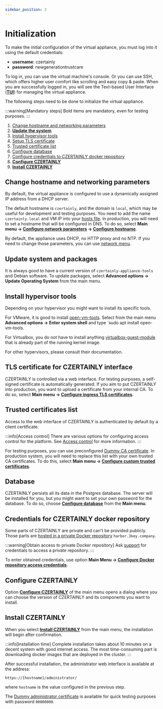 ```yaml
---
sidebar_position: 3
---
```


# Initialization

To make the initial configuration of the virtual appliance, you must log into it using the default credentials:

* **username**: czertainly
* **password**: newgenerationtrustcare

To log in, you can use the virtual machine's console. Or you can use SSH, which offers higher user comfort like scrolling and easy copy & paste. When you are successfully logged in, you will see the Text-based User Interface ([**TUI**](./TUI/intro.md)) for managing the virtual appliance.

The following steps need to be done to initialize the virtual appliance.

:::warning[Mandatory steps]
Bold items are mandatory, even for testing purposes.
:::

1. [Change hostname and networking parameters](#change-hostname-and-networking-parameters)
1. [**Update the system**](#update-system-and-packages)
2. [Install hypervisor tools](#install-hypervisor-tools)
3. [Setup TLS certificate](#tls-certificate-for-czertainly-interface)
4. [Trusted certificate list](#trusted-certificates-list)
5. [Configure database](#database)
6. [Configure credentials to CZERTAINLY docker repository](#credentials-for-czertainly-docker-repository)
7. [**Configure CZERTAINLY**](#configure-czertainly)
8. [**Install CZERTAINLY**](#install-czertainly)

## Change hostname and networking parameters

By default, the virtual appliance is configured to use a dynamically assigned IP address from a DHCP server.

The default hostname is `czertainly`, and the domain is `local`, which may be useful for development and testing purposes. You need to add the name `czertainly.local` and VM IP into your [hosts
file](https://www.howtogeek.com/27350/beginner-geek-how-to-edit-your-hosts-file/). In production, you will need to set a hostname that will be configured in DNS. To do so, select **Main menu -> [Configure network parameters](./TUI/network-menu.md) -> [Configure hostname](./TUI/network-menu.md#configure-hostname)**.

By default, the appliance uses DHCP, no HTTP proxy and no NTP. If you need to change those parameters, you can use [network menu](./TUI/network-menu.md).

## Update system and packages

It is always good to have a current version of `czertainly-appliance-tools` and Debian software. To update packages, select **Advanced options -> Update Operating System** from the main menu.

## Install hypervisor tools

Depending on your hypervisor you might want to install its specific tools.

For VMware, it is good to install [open-vm-tools](https://packages.debian.org/bookworm/open-vm-tools). Select from the main menu **Advanced options -> Enter system shell** and type `sudo apt install open-vm-tools.

For Virtualbox, you do not have to install anything [virtualbox-guest-module](https://packages.debian.org/bookworm/virtualbox-guest-modules) that is already part of the running kernel image.

For other hypervisors, please consult their documentation.

## TLS certificate for CZERTAINLY interface

CZERTAINLY is controlled via a web interface. For testing purposes, a self-signed certificate is automatically generated. If you aim to put CZERTAINLY into production, you want to upload a certificate from your internal CA. To do so, select **Main menu -> [Configure ingress TLS certificates](./TUI/main-menu.md#configure-ingress-tls-certificates)**.

## Trusted certificates list

Access to the web interface of CZERTAINLY is authenticated by default by a client certificate.

:::info[Access control]
There are various options for configuring access control for the platform. See [Access control](../../../concept-design/architecture/access-control/overview) for more information.
:::

For testing purposes, you can use preconfigured [Dummy CA certificate](https://github.com/CZERTAINLY/CZERTAINLY-Helm-Charts/blob/master/dummy-certificates/certs/root-ca.cert.pem). In production system, you will need to replace this list with your own trusted CA certificates. To do this, select **Main menu -> [Configure custom trusted certificates](./TUI/main-menu.md#configure-custom-trusted-certificates)**.

## Database

CZERTAINLY persists all its data in the Postgres database. The server will be installed for you, but you might want to set your own password for the database. To do so, choose **[Configure database](./TUI/main-menu.md#configure-database)** from the **Main menu**.

## Credentials for CZERTAINLY docker repository

Some parts of CZERTAINLY are private and can't be provided publicly. Those parts are [hosted in a private Docker repository](../../../current-versions/) `harbor.3key.company`.

:::warning[Obtain access to private Docker repository]
Ask [support](../../../../feedback-support/) for credentials to access a private repository.
:::

To enter obtained credentials, use option **Main Menu -> [Configure Docker repository access credentials](./TUI/main-menu.md#configure-docker-repository-access-credentials)**.

## Configure CZERTAINLY

Option **[Configure CZERTAINLY](./TUI/main-menu.md#configure-czertainly)** of the main menu opens a dialog where you can choose the version of CZERTAINLY and its components you want to install.

## Install CZERTAINLY

When you select **[Install CZERTAINLY](./TUI/main-menu.md#install-czertainly)** from the main menu, the installation will begin after confirmation.

:::info[Installation time]
Complete installation takes about 10 minutes on a decent system with good internet access. The most time-consuming part is downloading docker images that are deployed in the cluster.
:::

After successful installation, the administrator web interface is available at the address:
```
https://[hostname]/administrator/
```
where `hostname` is the value configured in the previous step.

The [Dummy administrator certificate](https://github.com/CZERTAINLY/CZERTAINLY-Helm-Charts/blob/master/dummy-certificates/private/admin.p12) is available for quick testing purposes with password `00000000`.
